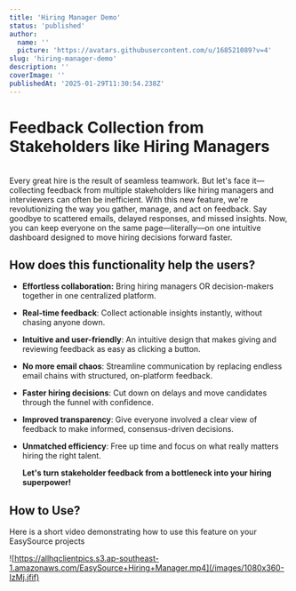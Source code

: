 ```yaml
---
title: 'Hiring Manager Demo'
status: 'published'
author:
  name: ''
  picture: 'https://avatars.githubusercontent.com/u/168521089?v=4'
slug: 'hiring-manager-demo'
description: ''
coverImage: ''
publishedAt: '2025-01-29T11:30:54.238Z'
---
```


# **Feedback Collection from Stakeholders like Hiring Managers**

\
Every great hire is the result of seamless teamwork. But let's face it—collecting feedback from multiple stakeholders like hiring managers and interviewers can often be inefficient. With this new feature, we're revolutionizing the way you gather, manage, and act on feedback. Say goodbye to scattered emails, delayed responses, and missed insights. Now, you can keep everyone on the same page—literally—on one intuitive dashboard designed to move hiring decisions forward faster.

## **How does this functionality help the users?**

- **Effortless collaboration:** Bring hiring managers OR decision-makers together in one centralized platform.

- **Real-time feedback**: Collect actionable insights instantly, without chasing anyone down.

- **Intuitive and user-friendly**: An intuitive design that makes giving and reviewing feedback as easy as clicking a button.

- **No more email chaos**: Streamline communication by replacing endless email chains with structured, on-platform feedback.

- **Faster hiring decisions**: Cut down on delays and move candidates through the funnel with confidence.

- **Improved transparency**: Give everyone involved a clear view of feedback to make informed, consensus-driven decisions.

- **Unmatched efficiency**: Free up time and focus on what really matters hiring the right talent.

  **Let's turn stakeholder feedback from a bottleneck into your hiring superpower!**

## **How to Use?**

Here is a short video demonstrating how to use this feature on your EasySource projects

![https://allhqclientpics.s3.ap-southeast-1.amazonaws.com/EasySource+Hiring+Manager.mp4](/images/1080x360-IzMj.jfif)